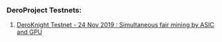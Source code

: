 ### DeroProject Testnets:  
1. [DeroKnight Testnet - 24 Nov 2019 : Simultaneous fair mining by ASIC and GPU](https://github.com/deroproject/documentation/blob/master/testnet/DeroKnight.md)
